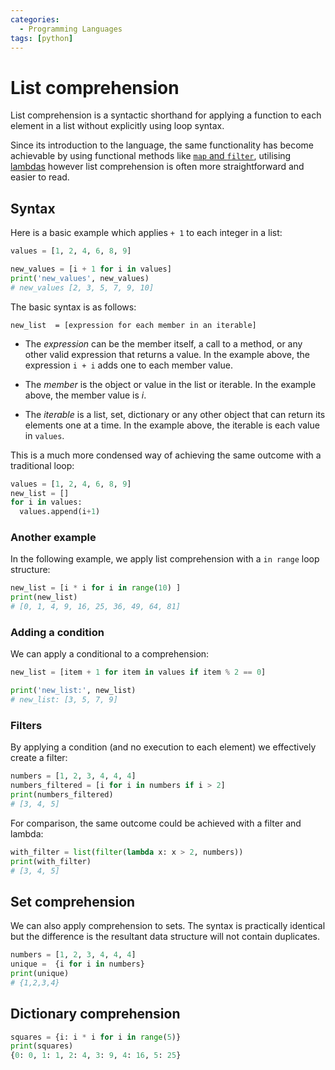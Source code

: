 ```yaml
---
categories:
  - Programming Languages
tags: [python]
---
```


# List comprehension

List comprehension is a syntactic shorthand for applying a function to each element in a list without explicitly using loop syntax.

Since its introduction to the language, the same functionality has become achievable by using functional methods like [`map` and `filter`](/Programming_Languages/Python/Syntax/Map_and_filter_in_Python.md), utilising [lambdas](/Programming_Languages/Python/Syntax/Lambdas_in_Python.md) however list comprehension is often more straightforward and easier to read.

## Syntax

Here is a basic example which applies `+ 1` to each integer in a list:

```python
values = [1, 2, 4, 6, 8, 9]

new_values = [i + 1 for i in values]
print('new_values', new_values)
# new_values [2, 3, 5, 7, 9, 10]
```

The basic syntax is as follows:

```
new_list  = [expression for each member in an iterable]
```

- The _expression_ can be the member itself, a call to a method, or any other valid expression that returns a value. In the example above, the expression `i + i` adds one to each member value.

- The _member_ is the object or value in the list or iterable. In the example above, the member value is _i_.

- The _iterable_ is a list, set, dictionary or any other object that can return its elements one at a time. In the example above, the iterable is each value in `values`.

This is a much more condensed way of achieving the same outcome with a traditional loop:

```py
values = [1, 2, 4, 6, 8, 9]
new_list = []
for i in values:
  values.append(i+1)
```

### Another example

In the following example, we apply list comprehension with a `in range` loop structure:

```py
new_list = [i * i for i in range(10) ]
print(new_list)
# [0, 1, 4, 9, 16, 25, 36, 49, 64, 81]

```

### Adding a condition

We can apply a conditional to a comprehension:

```py
new_list = [item + 1 for item in values if item % 2 == 0]

print('new_list:', new_list)
# new_list: [3, 5, 7, 9]
```

### Filters

By applying a condition (and no execution to each element) we effectively create a filter:

```py
numbers = [1, 2, 3, 4, 4, 4]
numbers_filtered = [i for i in numbers if i > 2]
print(numbers_filtered)
# [3, 4, 5]
```

For comparison, the same outcome could be achieved with a filter and lambda:

```py
with_filter = list(filter(lambda x: x > 2, numbers))
print(with_filter)
# [3, 4, 5]
```

## Set comprehension

We can also apply comprehension to sets. The syntax is practically identical but the difference is the resultant data structure will not contain duplicates.

```py
numbers = [1, 2, 3, 4, 4, 4]
unique =  {i for i in numbers}
print(unique)
# {1,2,3,4}
```

## Dictionary comprehension

```py
squares = {i: i * i for i in range(5)}
print(squares)
{0: 0, 1: 1, 2: 4, 3: 9, 4: 16, 5: 25}
```

